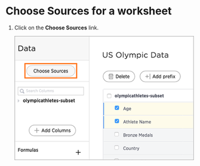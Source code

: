 # Choose Sources for a worksheet

1.  Click on the **Choose Sources** link.

    ![](../../images/worksheet_add_sources_link.png)



